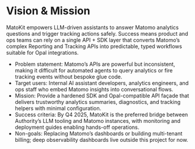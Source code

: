 # Vision & Mission

MatoKit empowers LLM-driven assistants to answer Matomo analytics questions and trigger tracking actions safely. Success means product and ops teams can rely on a single API + SDK layer that converts Matomo’s complex Reporting and Tracking APIs into predictable, typed workflows suitable for Opal integrations.

- Problem statement: Matomo’s APIs are powerful but inconsistent, making it difficult for automated agents to query analytics or fire tracking events without bespoke glue code.
- Target users: Internal AI assistant developers, analytics engineers, and ops staff who embed Matomo insights into conversational flows.
- Mission: Provide a hardened SDK and Opal-compatible API façade that delivers trustworthy analytics summaries, diagnostics, and tracking helpers with minimal configuration.
- Success criteria: By Q4 2025, MatoKit is the preferred bridge between Authority’s LLM tooling and Matomo instances, with monitoring and deployment guides enabling hands-off operations.
- Non-goals: Replacing Matomo’s dashboards or building multi-tenant billing; deep observability dashboards live outside this project for now.
